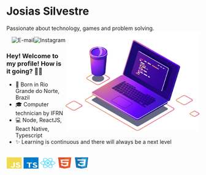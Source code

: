 # Josias Silvestre
Passionate about technology, games and problem solving.
<img align="right" src="https://raw.githubusercontent.com/JosiasSilvestre/JosiasSilvestre/main/image/computer-illustration.png" width="350"/>

<a href="https://www.instagram.com/josias.sl/">
<img align="right" alt="Instagram" src="https://img.shields.io/badge/-Josias%20Silvestre-blue"/>
</a>

<a href="mailto:josias.silvestre13@gmail.com">
<img align="right" alt="E-mail" src="https://img.shields.io/badge/-How%20to%20reach%20me-red"/>
</a>

<br/>

### Hey! Welcome to my profile! How is it going? 👋😄

- 🏡 Born in Rio Grande do Norte, Brazil
- 🎓 Computer technician by IFRN
- 💻 Node, ReactJS, React Native, Typescript
- ✨ Learning is continuous and there will always be a next level

<div style="display: inline_block"><br>
  <img alt="Josias-Js" height="30" width="40" src="https://raw.githubusercontent.com/devicons/devicon/master/icons/javascript/javascript-plain.svg">
  <img alt="Josias-Ts" height="30" width="40" src="https://raw.githubusercontent.com/devicons/devicon/master/icons/typescript/typescript-plain.svg">
  <img alt="Josias-React" height="30" width="40" src="https://raw.githubusercontent.com/devicons/devicon/master/icons/react/react-original.svg">
  <img alt="Josias-HTML" height="30" width="40" src="https://raw.githubusercontent.com/devicons/devicon/master/icons/html5/html5-original.svg">
  <img alt="Josias-CSS" height="30" width="40" src="https://raw.githubusercontent.com/devicons/devicon/master/icons/css3/css3-original.svg">
</div>
